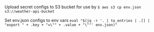 Upload secret configs to S3 bucket for use by `$ aws s3 cp env.json s3://weather-api-bucket`

Set env.json configs to env vars `eval "$(jq -r '. | to_entries | .[] | "export " + .key + "=\"" + .value + "\""' env.json)"`
